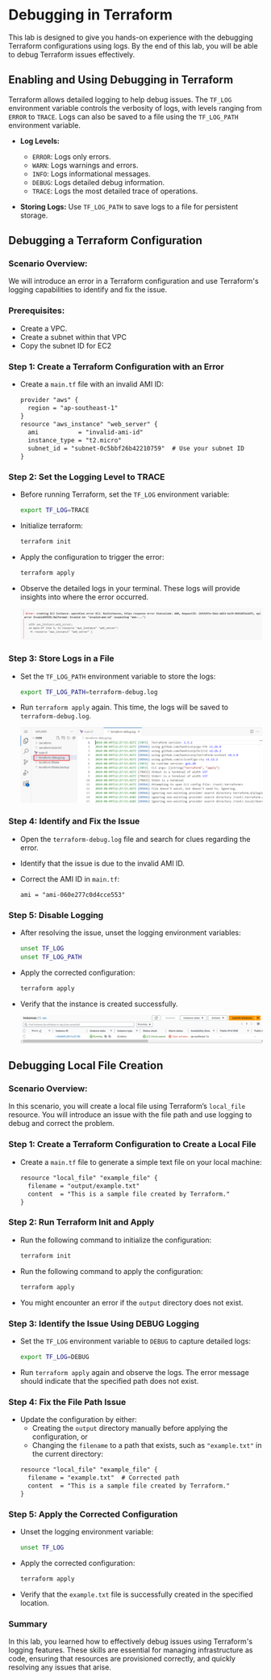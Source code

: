 # Debugging in Terraform

This lab is designed to give you hands-on experience with the debugging Terraform configurations using logs. By the end of this lab, you will be able to debug Terraform issues effectively.

## Enabling and Using Debugging in Terraform

Terraform allows detailed logging to help debug issues. The `TF_LOG` environment variable controls the verbosity of logs, with levels ranging from `ERROR` to `TRACE`. Logs can also be saved to a file using the `TF_LOG_PATH` environment variable.

- **Log Levels:**
  - `ERROR`: Logs only errors.
  - `WARN`: Logs warnings and errors.
  - `INFO`: Logs informational messages.
  - `DEBUG`: Logs detailed debug information.
  - `TRACE`: Logs the most detailed trace of operations.

- **Storing Logs:** Use `TF_LOG_PATH` to save logs to a file for persistent storage.

## Debugging a Terraform Configuration

### **Scenario Overview:**
We will introduce an error in a Terraform configuration and use Terraform's logging capabilities to identify and fix the issue.

### **Prerequisites:**
- Create a VPC. 
- Create a subnet within that VPC
- Copy the subnet ID for EC2


### Step 1: Create a Terraform Configuration with an Error
- Create a `main.tf` file with an invalid AMI ID:
    ```hcl
    provider "aws" {
      region = "ap-southeast-1"
    }
    resource "aws_instance" "web_server" {
      ami           = "invalid-ami-id"
      instance_type = "t2.micro"
      subnet_id = "subnet-0c5bbf26b42210759"  # Use your subnet ID
    }
    ```

### Step 2: Set the Logging Level to TRACE
   - Before running Terraform, set the `TF_LOG` environment variable:
     ```bash
     export TF_LOG=TRACE
     ```
   - Initialize terraform:
        ```bash
        terraform init
        ```
      
   - Apply the configuration to trigger the error:
     ```bash
     terraform apply
     ```
   - Observe the detailed logs in your terminal. These logs will provide insights into where the error occurred.

        ![alt text](image.png)

### Step 3: Store Logs in a File
   - Set the `TF_LOG_PATH` environment variable to store the logs:
     ```bash
     export TF_LOG_PATH=terraform-debug.log
     ```
   - Run `terraform apply` again. This time, the logs will be saved to `terraform-debug.log`.

        ![alt text](image-1.png)

### Step 4: Identify and Fix the Issue
   - Open the `terraform-debug.log` file and search for clues regarding the error.
   - Identify that the issue is due to the invalid AMI ID.
   - Correct the AMI ID in `main.tf`:

     ```hcl
     ami = "ami-060e277c0d4cce553"
     ```
### Step 5: Disable Logging
   - After resolving the issue, unset the logging environment variables:

     ```bash
     unset TF_LOG
     unset TF_LOG_PATH
     ```
   - Apply the corrected configuration:

     ```bash
     terraform apply
     ```
   - Verify that the instance is created successfully.

        ![alt text](image-2.png)



## Debugging Local File Creation

### **Scenario Overview:**
In this scenario, you will create a local file using Terraform’s `local_file` resource. You will introduce an issue with the file path and use logging to debug and correct the problem.


### **Step 1: Create a Terraform Configuration to Create a Local File**
   - Create a `main.tf` file to generate a simple text file on your local machine:
     ```hcl
     resource "local_file" "example_file" {
       filename = "output/example.txt"
       content  = "This is a sample file created by Terraform."
     }
     ```

### **Step 2: Run Terraform Init and Apply**
   - Run the following command to initialize the configuration:
        ```bash
        terraform init
        ```

   - Run the following command to apply the configuration:
     ```bash
     terraform apply
     ```
   - You might encounter an error if the `output` directory does not exist.
### **Step 3: Identify the Issue Using DEBUG Logging**
   - Set the `TF_LOG` environment variable to `DEBUG` to capture detailed logs:
     ```bash
     export TF_LOG=DEBUG
     ```
   - Run `terraform apply` again and observe the logs. The error message should indicate that the specified path does not exist.

### **Step 4: Fix the File Path Issue**
   - Update the configuration by either:
     - Creating the `output` directory manually before applying the configuration, or
     - Changing the `filename` to a path that exists, such as `"example.txt"` in the current directory:
     ```hcl
     resource "local_file" "example_file" {
       filename = "example.txt"  # Corrected path
       content  = "This is a sample file created by Terraform."
     }
     ```

### **Step 5: Apply the Corrected Configuration**
   - Unset the logging environment variable:
     ```bash
     unset TF_LOG
     ```
   - Apply the corrected configuration:
     ```bash
     terraform apply
     ```
   - Verify that the `example.txt` file is successfully created in the specified location.

### **Summary**

In this lab, you learned how to effectively debug issues using Terraform's logging features. These skills are essential for managing infrastructure as code, ensuring that resources are provisioned correctly, and quickly resolving any issues that arise.